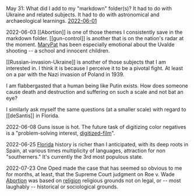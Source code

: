 May 31: What did I add to my "markdown" folder(s)? It had to do with Ukraine and related subjects. It had to do with astronomical and archaeological learnings. [2022-06-01](2022-06-01.md)

2022-06-03
[[Abortion]] is one of those themes I consistently save in the markdown folder. [[gun-control]] is another that is on the nation's radar at the moment. [MaryPat](MaryPat.md) has been especially emotional about the Uvalde shooting -- a school and innocent children.

[[Russian-invasion-Ukraine]] is another of those subjects that I am interested in. I think it is because I perceive it to be a pivotal fight. At least on a par with the Nazi invasion of Poland in 1939. 

I am flabbergasted that a human being like Putin exists. How does someone cause death and destruction and suffering on such a scale and not bat an eye? 

I similarly ask myself the same questions (at a smaller scale) with regard to [[deSantis]] in Florida.

2022-06-08
Guns issue is hot. The future task of digitizing color negatives is a "problem-solving interest, [digitized-film](digitized-film.md)".

2022-06-25
[Florida](Florida.md) history is richer than I anticipated, with its deep roots in Spain, at various times multiplicity of languages, attraction for non "southerners." It's currently the 3rd most populous state.

2022-07-23
One Oped made the case that has seemed so obvious to me for months, at least, that the Supreme Court judgment on Roe v. Wade [Abortion](Abortion.md) was based on [religion](religion.md) religious grounds not on legal, or -- most laughably -- historical or sociological grounds.


